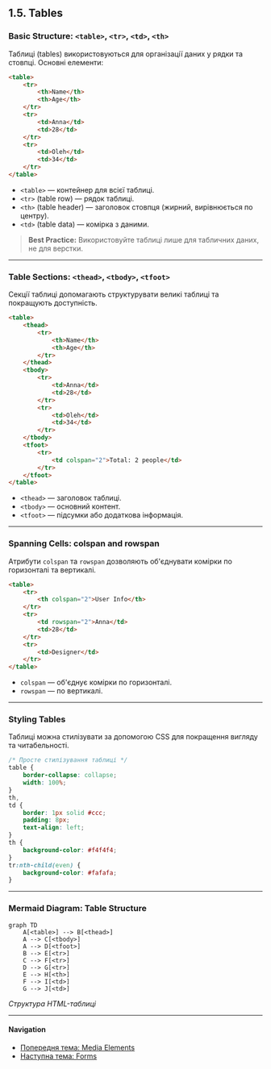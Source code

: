 ## 1.5. Tables

### Basic Structure: `<table>`, `<tr>`, `<td>`, `<th>`

Таблиці (tables) використовуються для організації даних у рядки та стовпці. Основні елементи:

```html
<table>
    <tr>
        <th>Name</th>
        <th>Age</th>
    </tr>
    <tr>
        <td>Anna</td>
        <td>28</td>
    </tr>
    <tr>
        <td>Oleh</td>
        <td>34</td>
    </tr>
</table>
```

-   `<table>` — контейнер для всієї таблиці.
-   `<tr>` (table row) — рядок таблиці.
-   `<th>` (table header) — заголовок стовпця (жирний, вирівнюється по центру).
-   `<td>` (table data) — комірка з даними.

> **Best Practice:** Використовуйте таблиці лише для табличних даних, не для верстки.

---

### Table Sections: `<thead>`, `<tbody>`, `<tfoot>`

Секції таблиці допомагають структурувати великі таблиці та покращують доступність.

```html
<table>
    <thead>
        <tr>
            <th>Name</th>
            <th>Age</th>
        </tr>
    </thead>
    <tbody>
        <tr>
            <td>Anna</td>
            <td>28</td>
        </tr>
        <tr>
            <td>Oleh</td>
            <td>34</td>
        </tr>
    </tbody>
    <tfoot>
        <tr>
            <td colspan="2">Total: 2 people</td>
        </tr>
    </tfoot>
</table>
```

-   `<thead>` — заголовок таблиці.
-   `<tbody>` — основний контент.
-   `<tfoot>` — підсумки або додаткова інформація.

---

### Spanning Cells: colspan and rowspan

Атрибути `colspan` та `rowspan` дозволяють об'єднувати комірки по горизонталі та вертикалі.

```html
<table>
    <tr>
        <th colspan="2">User Info</th>
    </tr>
    <tr>
        <td rowspan="2">Anna</td>
        <td>28</td>
    </tr>
    <tr>
        <td>Designer</td>
    </tr>
</table>
```

-   `colspan` — об'єднує комірки по горизонталі.
-   `rowspan` — по вертикалі.

---

### Styling Tables

Таблиці можна стилізувати за допомогою CSS для покращення вигляду та читабельності.

```css
/* Просте стилізування таблиці */
table {
    border-collapse: collapse;
    width: 100%;
}
th,
td {
    border: 1px solid #ccc;
    padding: 8px;
    text-align: left;
}
th {
    background-color: #f4f4f4;
}
tr:nth-child(even) {
    background-color: #fafafa;
}
```

---

### Mermaid Diagram: Table Structure

```mermaid
graph TD
    A[<table>] --> B[<thead>]
    A --> C[<tbody>]
    A --> D[<tfoot>]
    B --> E[<tr>]
    C --> F[<tr>]
    D --> G[<tr>]
    E --> H[<th>]
    F --> I[<td>]
    G --> J[<td>]
```

_Структура HTML-таблиці_

---

#### Navigation

-   [Попередня тема: Media Elements](1.4-media-elements.md)
-   [Наступна тема: Forms](#)
